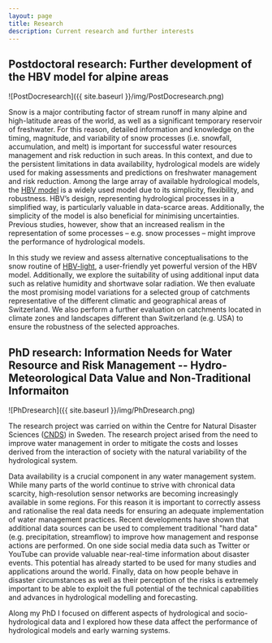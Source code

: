 ```yaml
---
layout: page
title: Research
description: Current research and further interests
---
```


## Postdoctoral research: Further development of the HBV model for alpine areas

![PostDocresearch]({{ site.baseurl }}/img/PostDocresearch.png)

Snow is a major contributing factor of stream runoff in many alpine and high-latitude areas of the world, as well as a significant temporary reservoir of freshwater. For this reason, detailed information and knowledge on the timing, magnitude, and variability of snow processes (i.e. snowfall, accumulation, and melt) is important for successful water resources management and risk reduction in such areas. In this context, and due to the persistent limitations in data availability, hydrological models are widely used for making assessments and predictions on freshwater management and risk reduction. Among the large array of available hydrological models, the [HBV model](https://www.smhi.se/en/research/research-departments/hydrology/hbv-1.90007) is a widely used model due to its simplicity, flexibility, and robustness. HBV’s design, representing hydrological processes in a simplified way, is particularly valuable in data-scarce areas. Additionally, the simplicity of the model is also beneficial for minimising uncertainties. Previous studies, however, show that an increased realism in the representation of some processes – e.g. snow processes – might improve the performance of hydrological models.

In this study we review and assess alternative conceptualisations to the snow routine of [HBV-light](http://www.geo.uzh.ch/en/units/h2k/Services/HBV-Model.html), a user-friendly yet powerful version of the HBV model. Additionally, we explore the suitability of using additional input data such as relative humidity and shortwave solar radiation. We then evaluate the most promising model variations for a selected group of catchments representative of the different climatic and geographical areas of Switzerland. We also perform a further evaluation on catchments located in climate zones and landscapes different than Switzerland (e.g. USA) to ensure the robustness of the selected approaches.

<div class="line-separator"></div>

## PhD research: Information Needs for Water Resource and Risk Management -- Hydro-Meteorological Data Value and Non-Traditional Informaiton

![PhDresearch]({{ site.baseurl }}/img/PhDresearch.png)

The research project was carried on within the Centre for Natural Disaster Sciences ([CNDS](http://www.cnds.se/)) in Sweden. The research project arised from the need to improve water management in order to mitigate the costs and losses derived from the interaction of society with the natural variability of the hydrological system.

Data availability is a crucial component in any water management system. While many parts of the world continue to strive with chronical data scarcity, high-resolution sensor networks are becoming increasingly available in some regions. For this reason it is important to correctly assess and rationalise the real data needs for ensuring an adequate implementation of water management practices. Recent developments have shown that additional data sources can be used to complement traditional "hard data" (e.g. precipitation, streamflow) to improve how management and response actions are performed. On one side social media data such as Twitter or YouTube can provide valuable near-real-time information about disaster events. This potential has already started to be used for many studies and applications around the world. Finally, data on how people behave in disaster circumstances as well as their perception of the risks is extremely important to be able to exploit the full potential of the technical capabilities and advances in hydrological modelling and forecasting.

Along my PhD I focused on different aspects of hydrological and socio-hydrological data and I explored how these data affect the performance of hydrological models and early warning systems.
